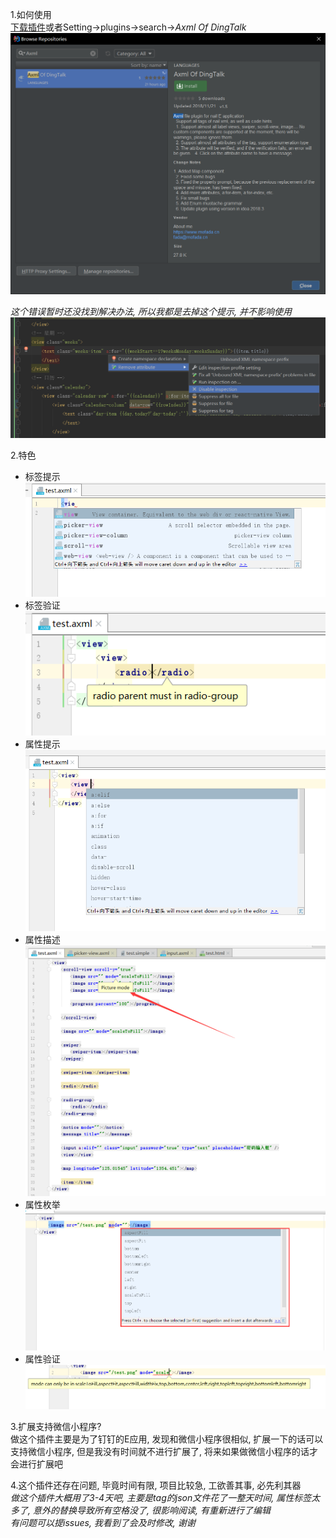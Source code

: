 1.如何使用  
[下载插件](https://plugins.jetbrains.com/plugin/11332-axml-of-dingtalk)或者Setting->plugins->search->*Axml Of DingTalk*
![setting](images/setting-search.png)

*这个错误暂时还没找到解决办法, 所以我都是去掉这个提示, 并不影响使用*
![错误提示](images/attribute-a.png)


2.特色
- 标签提示
![标签提示](images/tags-tips.png)
- 标签验证
![标签验证](images/tags-verification.png )
- 属性提示
![属性提示](images/attribute-tip.png)
- 属性描述
![属性提示](images/attribute-description.png)
- 属性枚举
![属性枚举](images/attribute-enum.png)
- 属性验证
![属性验证](images/attribute-verification.png)

3.扩展支持微信小程序?  
做这个插件主要是为了钉钉的E应用, 发现和微信小程序很相似, 扩展一下的话可以支持微信小程序, 但是我没有时间就不进行扩展了, 将来如果做微信小程序的话才会进行扩展吧

4.这个插件还存在问题, 毕竟时间有限, 项目比较急, 工欲善其事, 必先利其器  
*做这个插件大概用了3-4天吧, 主要是tag的json文件花了一整天时间, 属性标签太多了, 意外的替换导致所有空格没了, 很影响阅读, 有重新进行了编辑*  
*有问题可以提issues, 我看到了会及时修改, 谢谢*